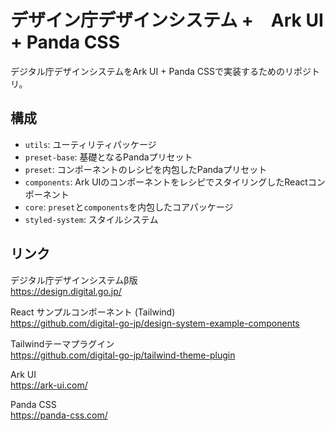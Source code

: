 # デザイン庁デザインシステム +　Ark UI + Panda CSS

デジタル庁デザインシステムをArk UI + Panda CSSで実装するためのリポジトリ。

## 構成

- `utils`: ユーティリティパッケージ
- `preset-base`: 基礎となるPandaプリセット
- `preset`: コンポーネントのレシピを内包したPandaプリセット
- `components`: Ark UIのコンポーネントをレシピでスタイリングしたReactコンポーネント
- `core`: `preset`と`components`を内包したコアパッケージ
- `styled-system`: スタイルシステム

## リンク

デジタル庁デザインシステムβ版  
<https://design.digital.go.jp/>

React サンプルコンポーネント (Tailwind)  
<https://github.com/digital-go-jp/design-system-example-components>

Tailwindテーマプラグイン  
<https://github.com/digital-go-jp/tailwind-theme-plugin>

Ark UI  
<https://ark-ui.com/>

Panda CSS  
<https://panda-css.com/>
